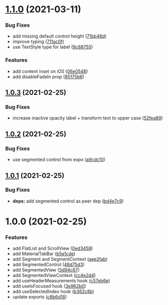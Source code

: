 # [1.1.0](https://github.com/PedroBern/react-native-collapsible-segmented-view/compare/v1.0.3...v1.1.0) (2021-03-11)


### Bug Fixes

* add missing default control height ([71bb48d](https://github.com/PedroBern/react-native-collapsible-segmented-view/commit/71bb48d8806fc32806aa9854368b3523d3e6f4fb))
* improve typing ([711ac0f](https://github.com/PedroBern/react-native-collapsible-segmented-view/commit/711ac0f0e6b1cc0a6ea201c87b165327005431d6))
* use TextStyle type for label ([9c88755](https://github.com/PedroBern/react-native-collapsible-segmented-view/commit/9c88755d96f919f062fd6ae352e71e1844025026))


### Features

* add content inset on iOS ([06e0548](https://github.com/PedroBern/react-native-collapsible-segmented-view/commit/06e05486c2f3e772f11c605457107b6d662b22f2))
* add disableFadeIn prop ([85175b6](https://github.com/PedroBern/react-native-collapsible-segmented-view/commit/85175b6734578e9be3c670152e7e25604e04d585))

## [1.0.3](https://github.com/PedroBern/react-native-collapsible-segmented-view/compare/v1.0.2...v1.0.3) (2021-02-25)


### Bug Fixes

* increase inactive opacity label + transform text to upper case ([52fea89](https://github.com/PedroBern/react-native-collapsible-segmented-view/commit/52fea894d66bf223e6ebde9c2aaece5bf90f81cf))

## [1.0.2](https://github.com/PedroBern/react-native-collapsible-segmented-view/compare/v1.0.1...v1.0.2) (2021-02-25)


### Bug Fixes

* use segmented control from expo ([a9cdc10](https://github.com/PedroBern/react-native-collapsible-segmented-view/commit/a9cdc10e44bf7a2528723d772078f8a930d6aff5))

## [1.0.1](https://github.com/PedroBern/react-native-collapsible-segmented-view/compare/v1.0.0...v1.0.1) (2021-02-25)


### Bug Fixes

* **deps:** add segmented control as peer dep ([bd4e7c9](https://github.com/PedroBern/react-native-collapsible-segmented-view/commit/bd4e7c9740e38f9b6d998d3dc770d000ae36b506))

# 1.0.0 (2021-02-25)


### Features

* add FlatList and ScrollView ([0ed3458](https://github.com/PedroBern/react-native-collapsible-segmented-view/commit/0ed3458fa04ebb660d8bcb85d94965b8154c623a))
* add MaterialTabBar ([b5e1cde](https://github.com/PedroBern/react-native-collapsible-segmented-view/commit/b5e1cde40fc497f5946190d8a9c4a85e6c66d2e7))
* add Segment and SegmentContext ([aee2fab](https://github.com/PedroBern/react-native-collapsible-segmented-view/commit/aee2fab0e26490dafd66077cd3769e88288baf49))
* add SegmentedControl ([48d75d3](https://github.com/PedroBern/react-native-collapsible-segmented-view/commit/48d75d36a28178f90d64f24b92a87794b3cdac40))
* add SegmentedView ([3d94c67](https://github.com/PedroBern/react-native-collapsible-segmented-view/commit/3d94c679357144665009737af4be09e37a64037e))
* add SegmentedViewContext ([cc4e2d4](https://github.com/PedroBern/react-native-collapsible-segmented-view/commit/cc4e2d44b7cdb902519cbf4b2a975b18ee8903f0))
* add useHeaderMeasurements hook ([c57eb6e](https://github.com/PedroBern/react-native-collapsible-segmented-view/commit/c57eb6e6a3e398134939fd1f35ce841e044e9ee1))
* add useIsFocused hook ([3e962b0](https://github.com/PedroBern/react-native-collapsible-segmented-view/commit/3e962b00f8f97c227e4ab6f6deb20fe6e46d3929))
* add useSelectedIndex hook ([b362c8b](https://github.com/PedroBern/react-native-collapsible-segmented-view/commit/b362c8bfa23842c0486af5c2d5a5d38fcae7bc7a))
* update exports ([c8b6d18](https://github.com/PedroBern/react-native-collapsible-segmented-view/commit/c8b6d18142e3e07cbe699eeb1b38412227eaf36c))

